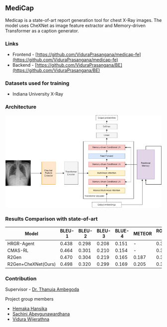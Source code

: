 ## MediCap

Medicap is a state-of-art report generation tool for chest X-Ray images. The model uses CheXNet as image feature extractor and Memory-driven Transformer as a caption generator.

### Links
- Frontend - [https://github.com/ViduraPrasangana/medicap-fe](https://github.com/ViduraPrasangana/medicap-fe)
- Backend - [https://github.com/ViduraPrasangana/BE](https://github.com/ViduraPrasangana/BE)

### Datasets used for training
- Indiana University X-Ray

### Architecture

![Architecture](https://github.com/ViduraPrasangana/medicap-fe/blob/gh-pages/arch.png)

### Results Comparison with state-of-art

| Model               | BLEU-1 | BLEU-2 | BLEU-3 | BLUE-4 | METEOR | ROUGE-L |
|---------------------|--------|--------|--------|--------|--------|---------|
| HRGR-Agent          | 0.438  | 0.298  | 0.208  | 0.151  | -      | 0.322   |
| CMAS-RL             | 0.464  | 0.301  | 0.210  | 0.154  | -      | 0.362   |
| R2Gen               | 0.470  | 0.304  | 0.219  | 0.165  | 0.187  | 0.371   |
| R2Gen+CheXNet(Ours) | 0.498  | 0.320  | 0.299  | 0.169  | 0.205  | 0.379   |


### Contribution
Supervisor - [Dr. Thanuja Ambegoda](https://github.com/thanujadax)

Project group members 
- [Hemaka Hansika](https://github.com/hemakaraveenhansika)
- [Sachini Abeygunawardhana](https://github.com/SachiniAbeygunawardhana)
- [Vidura Wijerathna](https://github.com/ViduraPrasangana)
